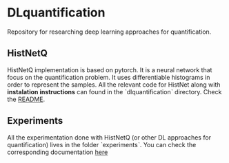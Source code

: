 # DLquantification
Repository for researching deep learning approaches for quantification.

## HistNetQ
HistNetQ implementation is based on pytorch. It is a neural network that focus on the quantification problem. It uses differentiable histograms in order to represent the samples.
All the relevant code for HistNet along with **instalation instructions** can found in the ˋdlquantificationˋ directory. Check the [README](histnet/README.md).

## Experiments
All the experimentation done with HistNetQ (or other DL approaches for quantification) lives in the folder ˋexperimentsˋ. You can check the corresponding documentation [here](experiments/tnnls/README.md)
